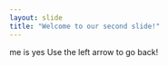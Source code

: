 ```yaml
---
layout: slide
title: "Welcome to our second slide!"
---
```

me is yes
Use the left arrow to go back!
